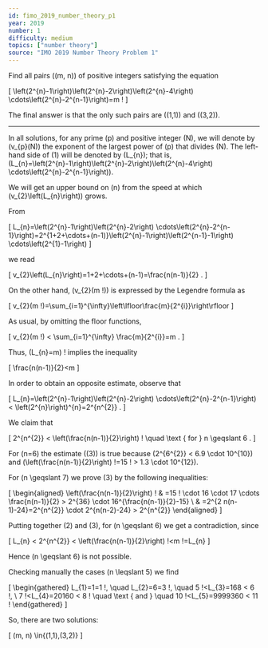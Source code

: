 ```yaml
---
id: fimo_2019_number_theory_p1
year: 2019
number: 1
difficulty: medium
topics: ["number theory"]
source: "IMO 2019 Number Theory Problem 1"
---
```


Find all pairs \((m, n)\) of positive integers satisfying the equation

\[
\left(2^{n}-1\right)\left(2^{n}-2\right)\left(2^{n}-4\right) \cdots\left(2^{n}-2^{n-1}\right)=m !
\]

The final answer is that the only such pairs are \((1,1)\) and \((3,2)\).

---
In all solutions, for any prime \(p\) and positive integer \(N\), we will denote by \(v_{p}(N)\) the exponent of the largest power of \(p\) that divides \(N\). The left-hand side of (1) will be denoted by \(L_{n}\); that is, \(L_{n}=\left(2^{n}-1\right)\left(2^{n}-2\right)\left(2^{n}-4\right) \cdots\left(2^{n}-2^{n-1}\right)\).

We will get an upper bound on \(n\) from the speed at which \(v_{2}\left(L_{n}\right)\) grows.

From

\[
L_{n}=\left(2^{n}-1\right)\left(2^{n}-2\right) \cdots\left(2^{n}-2^{n-1}\right)=2^{1+2+\cdots+(n-1)}\left(2^{n}-1\right)\left(2^{n-1}-1\right) \cdots\left(2^{1}-1\right)
\]

we read

\[
v_{2}\left(L_{n}\right)=1+2+\cdots+(n-1)=\frac{n(n-1)}{2} .
\]

On the other hand, \(v_{2}(m !)\) is expressed by the Legendre formula as

\[
v_{2}(m !)=\sum_{i=1}^{\infty}\left\lfloor\frac{m}{2^{i}}\right\rfloor
\]

As usual, by omitting the floor functions,

\[
v_{2}(m !) < \sum_{i=1}^{\infty} \frac{m}{2^{i}}=m .
\]

Thus, \(L_{n}=m\) ! implies the inequality

\[
\frac{n(n-1)}{2}<m
\]

In order to obtain an opposite estimate, observe that

\[
L_{n}=\left(2^{n}-1\right)\left(2^{n}-2\right) \cdots\left(2^{n}-2^{n-1}\right) < \left(2^{n}\right)^{n}=2^{n^{2}} .
\]

We claim that

\[
2^{n^{2}} < \left(\frac{n(n-1)}{2}\right) ! \quad \text { for } n \geqslant 6 .
\]

For \(n=6\) the estimate \((3)\) is true because \(2^{6^{2}} < 6.9 \cdot 10^{10}\) and \(\left(\frac{n(n-1)}{2}\right) !=15 ! > 1.3 \cdot 10^{12}\).

For \(n \geqslant 7\) we prove (3) by the following inequalities:

\[
\begin{aligned}
\left(\frac{n(n-1)}{2}\right) ! & =15 ! \cdot 16 \cdot 17 \cdots \frac{n(n-1)}{2} > 2^{36} \cdot 16^{\frac{n(n-1)}{2}-15} \\
& =2^{2 n(n-1)-24}=2^{n^{2}} \cdot 2^{n(n-2)-24} > 2^{n^{2}}
\end{aligned}
\]

Putting together (2) and (3), for \(n \geqslant 6\) we get a contradiction, since

\[
L_{n} < 2^{n^{2}} < \left(\frac{n(n-1)}{2}\right) !<m !=L_{n}
\]

Hence \(n \geqslant 6\) is not possible.

Checking manually the cases \(n \leqslant 5\) we find

\[
\begin{gathered}
L_{1}=1=1 !, \quad L_{2}=6=3 !, \quad 5 !<L_{3}=168 < 6 !, \\
7 !<L_{4}=20160 < 8 ! \quad \text { and } \quad 10 !<L_{5}=9999360 < 11 !
\end{gathered}
\]

So, there are two solutions:

\[
(m, n) \in\{(1,1),(3,2)\}
\]
